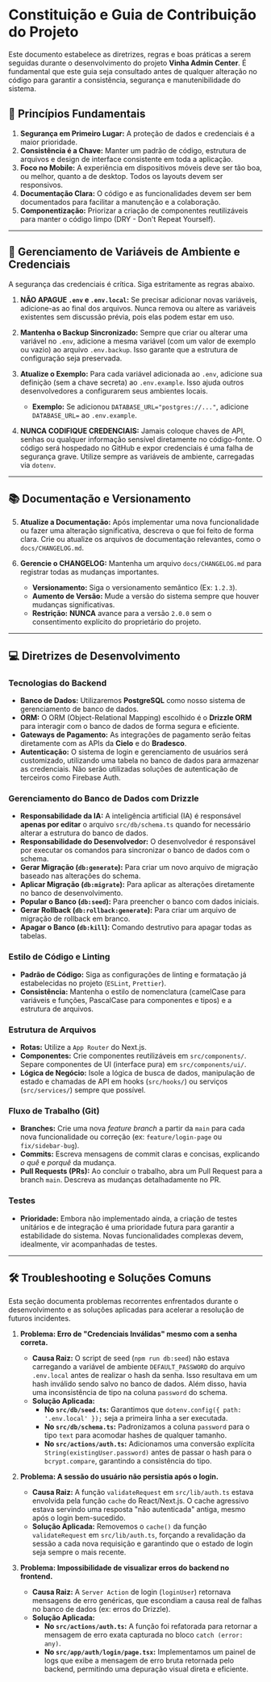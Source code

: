 # Constituição e Guia de Contribuição do Projeto

Este documento estabelece as diretrizes, regras e boas práticas a serem seguidas durante o desenvolvimento do projeto **Vinha Admin Center**. É fundamental que este guia seja consultado antes de qualquer alteração no código para garantir a consistência, segurança e manutenibilidade do sistema.

## 📜 Princípios Fundamentais

1.  **Segurança em Primeiro Lugar:** A proteção de dados e credenciais é a maior prioridade.
2.  **Consistência é a Chave:** Manter um padrão de código, estrutura de arquivos e design de interface consistente em toda a aplicação.
3.  **Foco no Mobile:** A experiência em dispositivos móveis deve ser tão boa, ou melhor, quanto a de desktop. Todos os layouts devem ser responsivos.
4.  **Documentação Clara:** O código e as funcionalidades devem ser bem documentados para facilitar a manutenção e a colaboração.
5.  **Componentização:** Priorizar a criação de componentes reutilizáveis para manter o código limpo (DRY - Don't Repeat Yourself).

---

## 🔑 Gerenciamento de Variáveis de Ambiente e Credenciais

A segurança das credenciais é crítica. Siga estritamente as regras abaixo.

1.  **NÃO APAGUE `.env` e `.env.local`:** Se precisar adicionar novas variáveis, adicione-as ao final dos arquivos. Nunca remova ou altere as variáveis existentes sem discussão prévia, pois elas podem estar em uso.

2.  **Mantenha o Backup Sincronizado:** Sempre que criar ou alterar uma variável no `.env`, adicione a mesma variável (com um valor de exemplo ou vazio) ao arquivo `.env.backup`. Isso garante que a estrutura de configuração seja preservada.

3.  **Atualize o Exemplo:** Para cada variável adicionada ao `.env`, adicione sua definição (sem a chave secreta) ao `.env.example`. Isso ajuda outros desenvolvedores a configurarem seus ambientes locais.
    - **Exemplo:** Se adicionou `DATABASE_URL="postgres://..."`, adicione `DATABASE_URL=` ao `.env.example`.

4.  **NUNCA CODIFIQUE CREDENCIAIS:** Jamais coloque chaves de API, senhas ou qualquer informação sensível diretamente no código-fonte. O código será hospedado no GitHub e expor credenciais é uma falha de segurança grave. Utilize sempre as variáveis de ambiente, carregadas via `dotenv`.

---

## 📚 Documentação e Versionamento

5.  **Atualize a Documentação:** Após implementar uma nova funcionalidade ou fazer uma alteração significativa, descreva o que foi feito de forma clara. Crie ou atualize os arquivos de documentação relevantes, como o `docs/CHANGELOG.md`.

6.  **Gerencie o CHANGELOG:** Mantenha um arquivo `docs/CHANGELOG.md` para registrar todas as mudanças importantes.
    - **Versionamento:** Siga o versionamento semântico (Ex: `1.2.3`).
    - **Aumento de Versão:** Mude a versão do sistema sempre que houver mudanças significativas.
    - **Restrição:** **NUNCA** avance para a versão `2.0.0` sem o consentimento explícito do proprietário do projeto.

---

## 💻 Diretrizes de Desenvolvimento

### Tecnologias do Backend

- **Banco de Dados:** Utilizaremos **PostgreSQL** como nosso sistema de gerenciamento de banco de dados.
- **ORM:** O ORM (Object-Relational Mapping) escolhido é o **Drizzle ORM** para interagir com o banco de dados de forma segura e eficiente.
- **Gateways de Pagamento:** As integrações de pagamento serão feitas diretamente com as APIs da **Cielo** e do **Bradesco**.
- **Autenticação:** O sistema de login e gerenciamento de usuários será customizado, utilizando uma tabela no banco de dados para armazenar as credenciais. Não serão utilizadas soluções de autenticação de terceiros como Firebase Auth.

### Gerenciamento do Banco de Dados com Drizzle

- **Responsabilidade da IA:** A inteligência artificial (IA) é responsável **apenas por editar** o arquivo `src/db/schema.ts` quando for necessário alterar a estrutura do banco de dados.
- **Responsabilidade do Desenvolvedor:** O desenvolvedor é responsável por executar os comandos para sincronizar o banco de dados com o schema.
- **Gerar Migração (`db:generate`):** Para criar um novo arquivo de migração baseado nas alterações do schema.
- **Aplicar Migração (`db:migrate`):** Para aplicar as alterações diretamente no banco de desenvolvimento.
- **Popular o Banco (`db:seed`):** Para preencher o banco com dados iniciais.
- **Gerar Rollback (`db:rollback:generate`):** Para criar um arquivo de migração de rollback em branco.
- **Apagar o Banco (`db:kill`):** Comando destrutivo para apagar todas as tabelas.

### Estilo de Código e Linting

- **Padrão de Código:** Siga as configurações de linting e formatação já estabelecidas no projeto (`ESLint`, `Prettier`).
- **Consistência:** Mantenha o estilo de nomenclatura (camelCase para variáveis e funções, PascalCase para componentes e tipos) e a estrutura de arquivos.

### Estrutura de Arquivos

- **Rotas:** Utilize a `App Router` do Next.js.
- **Componentes:** Crie componentes reutilizáveis em `src/components/`. Separe componentes de UI (interface pura) em `src/components/ui/`.
- **Lógica de Negócio:** Isole a lógica de busca de dados, manipulação de estado e chamadas de API em hooks (`src/hooks/`) ou serviços (`src/services/`) sempre que possível.

### Fluxo de Trabalho (Git)

- **Branches:** Crie uma nova _feature branch_ a partir da `main` para cada nova funcionalidade ou correção (ex: `feature/login-page` ou `fix/sidebar-bug`).
- **Commits:** Escreva mensagens de commit claras e concisas, explicando _o quê_ e _porquê_ da mudança.
- **Pull Requests (PRs):** Ao concluir o trabalho, abra um Pull Request para a branch `main`. Descreva as mudanças detalhadamente no PR.

### Testes

- **Prioridade:** Embora não implementado ainda, a criação de testes unitários e de integração é uma prioridade futura para garantir a estabilidade do sistema. Novas funcionalidades complexas devem, idealmente, vir acompanhadas de testes.

---

## 🛠️ Troubleshooting e Soluções Comuns

Esta seção documenta problemas recorrentes enfrentados durante o desenvolvimento e as soluções aplicadas para acelerar a resolução de futuros incidentes.

1.  **Problema: Erro de "Credenciais Inválidas" mesmo com a senha correta.**
    - **Causa Raiz:** O script de seed (`npm run db:seed`) não estava carregando a variável de ambiente `DEFAULT_PASSWORD` do arquivo `.env.local` antes de realizar o hash da senha. Isso resultava em um hash inválido sendo salvo no banco de dados. Além disso, havia uma inconsistência de tipo na coluna `password` do schema.
    - **Solução Aplicada:**
      - **No `src/db/seed.ts`:** Garantimos que `dotenv.config({ path: '.env.local' });` seja a primeira linha a ser executada.
      - **No `src/db/schema.ts`:** Padronizamos a coluna `password` para o tipo `text` para acomodar hashes de qualquer tamanho.
      - **No `src/actions/auth.ts`:** Adicionamos uma conversão explícita `String(existingUser.password)` antes de passar o hash para o `bcrypt.compare`, garantindo a consistência do tipo.

2.  **Problema: A sessão do usuário não persistia após o login.**
    - **Causa Raiz:** A função `validateRequest` em `src/lib/auth.ts` estava envolvida pela função `cache` do React/Next.js. O cache agressivo estava servindo uma resposta "não autenticada" antiga, mesmo após o login bem-sucedido.
    - **Solução Aplicada:** Removemos o `cache()` da função `validateRequest` em `src/lib/auth.ts`, forçando a revalidação da sessão a cada nova requisição e garantindo que o estado de login seja sempre o mais recente.

3.  **Problema: Impossibilidade de visualizar erros do backend no frontend.**
    - **Causa Raiz:** A `Server Action` de login (`loginUser`) retornava mensagens de erro genéricas, que escondiam a causa real de falhas no banco de dados (ex: erros do Drizzle).
    - **Solução Aplicada:**
      - **No `src/actions/auth.ts`:** A função foi refatorada para retornar a mensagem de erro exata capturada no bloco `catch (error: any)`.
      - **No `src/app/auth/login/page.tsx`:** Implementamos um painel de logs que exibe a mensagem de erro bruta retornada pelo backend, permitindo uma depuração visual direta e eficiente.
